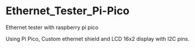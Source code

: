 # Ethernet_Tester_Pi-Pico
Ethernet tester with raspberry pi pico

Using Pi Pico, Custom ethernet shield and LCD 16x2 display with I2C pins.
